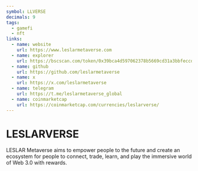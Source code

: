 ```yaml
---
symbol: LLVERSE
decimals: 9
tags:
  - gamefi
  - nft
links:
  - name: website
    url: https://www.leslarmetaverse.com
  - name: explorer
    url: https://bscscan.com/token/0x39bca4d597062378b5669cd31a3bbfeccdd36b3c
  - name: github
    url: https://github.com/leslarmetaverse
  - name: x
    url: https://x.com/leslarmetaverse
  - name: telegram
    url: https://t.me/leslarmetaverse_global
  - name: coinmarketcap
    url: https://coinmarketcap.com/currencies/leslarverse/
---
```


# LESLARVERSE

LESLAR Metaverse aims to empower people to the future and create an ecosystem for people to connect, trade, learn, and play the immersive world of Web 3.0 with rewards.
